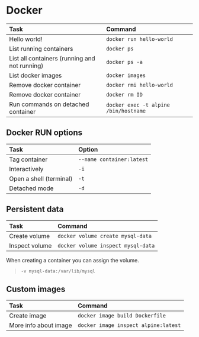 # Docker

| Task                                          | Command                               |
| :-------------------------------------------- | :------------------------------------ |
| Hello world!                                  | `docker run hello-world`              |
| List running containers                       | `docker ps`                           |
| List all containers (running and not running) | `docker ps -a`                        |
| List docker images                            | `docker images`                       |
| Remove docker container                       | `docker rmi hello-world`              |
| Remove docker container                       | `docker rm ID`                        |
| Run commands on detached container            | `docker exec -t alpine /bin/hostname` |

## Docker RUN options

| Task                    | Option                    |
| :---------------------- | :------------------------ |
| Tag container           | `--name container:latest` |
| Interactively           | `-i`                      |
| Open a shell (terminal) | `-t`                      |
| Detached mode           | `-d`                      |

## Persistent data

| Task           | Command                            |
| :------------- | :--------------------------------- |
| Create volume  | `docker volume create mysql-data`  |
| Inspect volume | `docker volume inspect mysql-data` |

When creating a container you can assign the volume.

> `-v mysql-data:/var/lib/mysql`

## Custom images

| Task                  | Command                              |
| :-------------------- | :----------------------------------- |
| Create image          | `docker image build Dockerfile`      |
| More info about image | `docker image inspect alpine:latest` |
